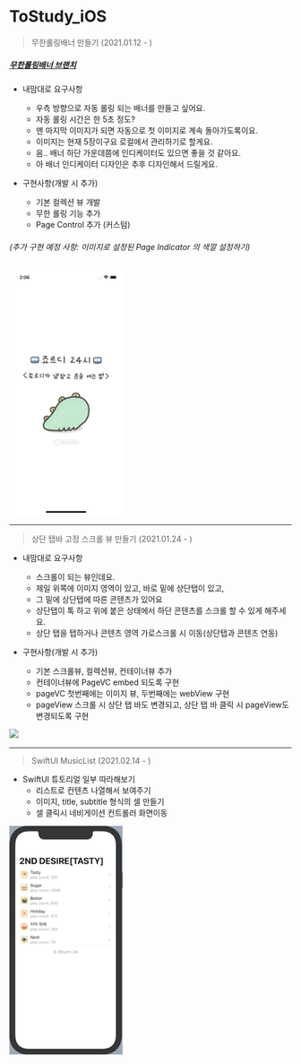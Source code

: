 # ToStudy_iOS

> 무한롤링배너 만들기 (2021.01.12 - )

##### [무한롤링배너 브랜치](https://github.com/dely2p/ToStudy_iOS/tree/infinite_rolling_banner)

- 내맘대로 요구사항
	- 우측 방향으로 자동 롤링 되는 배너를 만들고 싶어요.
	- 자동 롤링 시간은 한 5초 정도?	
	- 맨 마지막 이미지가 되면 자동으로 첫 이미지로 계속 돌아가도록이요.
	- 이미지는 현재 5장이구요 로컬에서 관리하기로 할게요.
	- 음.. 배너 하단 가운데쯤에 인디케이터도 있으면 좋을 것 같아요.
	- 아 배너 인디케이터 디자인은 추후 디자인해서 드릴게요.

- 구현사항(개발 시 추가)
	- 기본 컬렉션 뷰 개발	
	- 무한 롤링 기능 추가
	- Page Control 추가 (커스텀)


###### (추가 구현 예정 사항: 이미지로 설정된 Page Indicator 의 색깔 설정하기)

<img src="img/infinite_rolling.png" width="40%">

---

> 상단 탭바 고정 스크롤 뷰 만들기 (2021.01.24 - )

- 내맘대로 요구사항
	- 스크롤이 되는 뷰인데요.
	- 제일 위쪽에 이미지 영역이 있고, 바로 밑에 상단탭이 있고, 
	- 그 밑에 상단탭에 따른 콘텐츠가 있어요
	- 상단탭이 톡 하고 위에 붙은 상태에서 하단 콘텐츠를 스크롤 할 수 있게 해주세요.
	- 상단 탭을 탭하거나 콘텐츠 영역 가로스크롤 시 이동(상단탭과 콘텐츠 연동)

- 구현사항(개발 시 추가)
	- 기본 스크롤뷰, 컬렉션뷰, 컨테이너뷰 추가
	- 컨테이너뷰에 PageVC embed 되도록 구현
	-  pageVC 첫번째에는 이미지 뷰, 두번째에는 webView 구현
	-  pageView 스크롤 시 상단 탭 바도 변경되고, 상단 탭 바 클릭 시 pageView도 변경되도록 구현

<img src="img/top_fixed_tabbar.gif" width="40%">

---

> SwiftUI MusicList (2021.02.14 - )

- SwiftUI 튜토리얼 일부 따라해보기
	- 리스트로 컨텐츠 나열해서 보여주기
	- 이미지, title, subtitle 형식의 셀 만들기
	- 셀 클릭시 네비게이션 컨트롤러 화면이동

<img src="img/swiftUI_music_list.gif" width="40%">